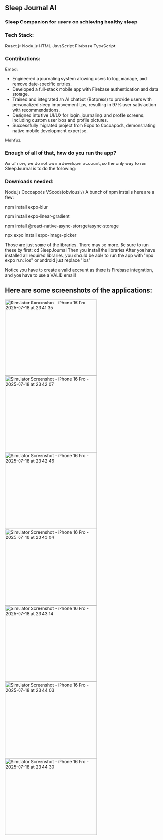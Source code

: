 <h2>Sleep Journal AI</h2>

<h3>Sleep Companion for users on achieving healthy sleep</h3>

<h3>Tech Stack:</h3>
React.js
Node.js
HTML
JavaScript
Firebase
TypeScript

<h3>Contributions:</h3>

Emad:
-	Engineered a journaling system allowing users to log, manage, and remove date-specific entries.
-	Developed a full-stack mobile app with Firebase authentication and data storage.
-	Trained and integrated an AI chatbot (Botpress) to provide users with personalized sleep improvement tips, resulting in 97% user satisfaction with recommendations.
-	Designed intuitive UI/UX for login, journaling, and profile screens, including custom user bios and profile pictures.
-	Successfully migrated project from Expo to Cocoapods, demonstrating native mobile development expertise.

Mahfuz:










<h3>Enough of all of that, how do you run the app?</h3>

As of now, we do not own a developer account, so the only way to run SleepJournal is to do the following:

<h3>Downloads needed:</h3>
Node.js
Cocoapods
VScode(obviously)
A bunch of npm installs here are a few:

npm install expo-blur

npm install expo-linear-gradient

npm install @react-native-async-storage/async-storage

npx expo install expo-image-picker

Those are just some of the libraries. There may be more. Be sure to run these by first:
cd SleepJournal
Then you install the libraries 
After you have installed all required libraries, you should be able to run the app with "npx expo run: ios" or android just replace "ios"

Notice you have to create a valid account as there is Firebase integration, and you have to use a VALID email!


<h2>Here are some screenshots of the applications:</h2>
<img width="300" height="250" alt="Simulator Screenshot - iPhone 16 Pro - 2025-07-18 at 23 41 35" src="https://github.com/user-attachments/assets/cd1092b1-80ca-4142-bf27-ca5ee1eeab30" />
<img width="300" height="250" alt="Simulator Screenshot - iPhone 16 Pro - 2025-07-18 at 23 42 07" src="https://github.com/user-attachments/assets/099b5b1e-745c-4f48-86aa-e5841422b674" />
<img width="300" height="250" alt="Simulator Screenshot - iPhone 16 Pro - 2025-07-18 at 23 42 46" src="https://github.com/user-attachments/assets/e6c3ece3-a2b6-4ec5-8409-639de7f911c7" />
<img width="300" height="250" alt="Simulator Screenshot - iPhone 16 Pro - 2025-07-18 at 23 43 04" src="https://github.com/user-attachments/assets/168d0ae3-b23e-4ac3-96f6-faa2a5588f6a" />
<img width="300" height="250" alt="Simulator Screenshot - iPhone 16 Pro - 2025-07-18 at 23 43 14" src="https://github.com/user-attachments/assets/41a8eead-d5c4-406e-8591-b792a701f139" />
<img width="300" height="250" alt="Simulator Screenshot - iPhone 16 Pro - 2025-07-18 at 23 44 03" src="https://github.com/user-attachments/assets/0a08382f-45fc-4a61-b20d-7525228102b1" />
<img width="300" height="250" alt="Simulator Screenshot - iPhone 16 Pro - 2025-07-18 at 23 44 30" src="https://github.com/user-attachments/assets/833eccd3-3f61-44e2-8a32-a88a9fdc8b6d" />







